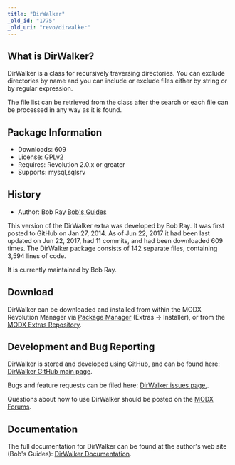 ```yaml
---
title: "DirWalker"
_old_id: "1775"
_old_uri: "revo/dirwalker"
---
```


## What is DirWalker?

DirWalker is a class for recursively traversing directories. You can exclude directories by name and you can include or exclude files either by string or by regular expression.

The file list can be retrieved from the class after the search or each file can be processed in any way as it is found.

## Package Information

- Downloads: 609
- License: GPLv2
- Requires: Revolution 2.0.x or greater
- Supports: mysql,sqlsrv

## History

- Author: Bob Ray [Bob's Guides](https://bobsguides.com)

This version of the DirWalker extra was developed by Bob Ray. It was first posted to GitHub on Jan 27, 2014. As of Jun 22, 2017 it had been last updated on Jun 22, 2017, had 11 commits, and had been downloaded 609 times. The DirWalker package consists of 142 separate files, containing 3,594 lines of code.

It is currently maintained by Bob Ray.

## Download

DirWalker can be downloaded and installed from within the MODX Revolution Manager via [Package Manager](developing-in-modx/advanced-development/package-management "Package Manager") (Extras -> Installer), or from the [MODX Extras Repository](https://modx.com/extras/package/dirwalker).

## Development and Bug Reporting

DirWalker is stored and developed using GitHub, and can be found here: [DirWalker GitHub main page](https://github.com/BobRay/DirWalker).

Bugs and feature requests can be filed here: [DirWalker issues page.](https://github.com/BobRay/DirWalker/issues).

Questions about how to use DirWalker should be posted on the [MODX Forums](https://forums.modx.com).

## Documentation

The full documentation for DirWalker can be found at the author's web site (Bob's Guides): [DirWalker Documentation](https://bobsguides.com/dirwalker-tutorial.html).
